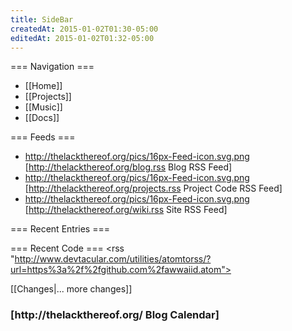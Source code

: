 ```yaml
---
title: SideBar
createdAt: 2015-01-02T01:30-05:00
editedAt: 2015-01-02T01:32-05:00
---
```


=== Navigation ===
* [[Home]]
* [[Projects]]
* [[Music]]
* [[Docs]]

=== Feeds ===
* http://thelackthereof.org/pics/16px-Feed-icon.svg.png [http://thelackthereof.org/blog.rss Blog RSS Feed]
* http://thelackthereof.org/pics/16px-Feed-icon.svg.png [http://thelackthereof.org/projects.rss Project Code RSS Feed]
* http://thelackthereof.org/pics/16px-Feed-icon.svg.png [http://thelackthereof.org/wiki.rss Site RSS Feed]

=== Recent Entries ===
<headlines>

=== Recent Code ===
<rss "http://www.devtacular.com/utilities/atomtorss/?url=https%3a%2f%2fgithub.com%2fawwaiid.atom">

<SimpleChanges>[[Changes|... more changes]]

<h3>[http://thelackthereof.org/ Blog Calendar]</h3><Calendar>

